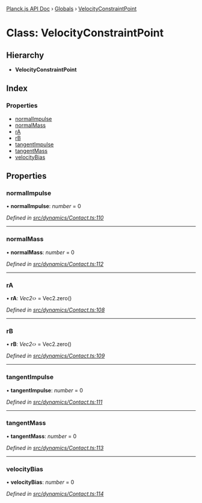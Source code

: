 [Planck.js API Doc](../README.md) › [Globals](../globals.md) › [VelocityConstraintPoint](velocityconstraintpoint.md)

# Class: VelocityConstraintPoint

## Hierarchy

* **VelocityConstraintPoint**

## Index

### Properties

* [normalImpulse](velocityconstraintpoint.md#normalimpulse)
* [normalMass](velocityconstraintpoint.md#normalmass)
* [rA](velocityconstraintpoint.md#ra)
* [rB](velocityconstraintpoint.md#rb)
* [tangentImpulse](velocityconstraintpoint.md#tangentimpulse)
* [tangentMass](velocityconstraintpoint.md#tangentmass)
* [velocityBias](velocityconstraintpoint.md#velocitybias)

## Properties

###  normalImpulse

• **normalImpulse**: *number* = 0

*Defined in [src/dynamics/Contact.ts:110](https://github.com/shakiba/planck.js/blob/3ede11b/src/dynamics/Contact.ts#L110)*

___

###  normalMass

• **normalMass**: *number* = 0

*Defined in [src/dynamics/Contact.ts:112](https://github.com/shakiba/planck.js/blob/3ede11b/src/dynamics/Contact.ts#L112)*

___

###  rA

• **rA**: *Vec2‹›* = Vec2.zero()

*Defined in [src/dynamics/Contact.ts:108](https://github.com/shakiba/planck.js/blob/3ede11b/src/dynamics/Contact.ts#L108)*

___

###  rB

• **rB**: *Vec2‹›* = Vec2.zero()

*Defined in [src/dynamics/Contact.ts:109](https://github.com/shakiba/planck.js/blob/3ede11b/src/dynamics/Contact.ts#L109)*

___

###  tangentImpulse

• **tangentImpulse**: *number* = 0

*Defined in [src/dynamics/Contact.ts:111](https://github.com/shakiba/planck.js/blob/3ede11b/src/dynamics/Contact.ts#L111)*

___

###  tangentMass

• **tangentMass**: *number* = 0

*Defined in [src/dynamics/Contact.ts:113](https://github.com/shakiba/planck.js/blob/3ede11b/src/dynamics/Contact.ts#L113)*

___

###  velocityBias

• **velocityBias**: *number* = 0

*Defined in [src/dynamics/Contact.ts:114](https://github.com/shakiba/planck.js/blob/3ede11b/src/dynamics/Contact.ts#L114)*
